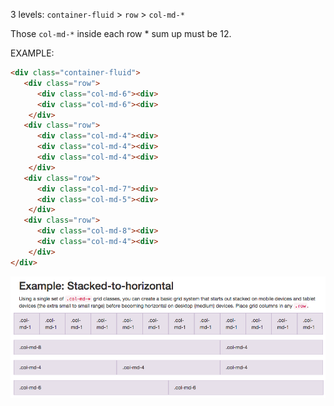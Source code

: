 3 levels:
`container-fluid`  >  `row`  >  `col-md-*`

Those `col-md-*` inside each row * sum up must be 12.

EXAMPLE:
```html
<div class="container-fluid">
   <div class="row">
      <div class="col-md-6"><div>
      <div class="col-md-6"><div>
    </div>
   <div class="row">
      <div class="col-md-4"><div>
      <div class="col-md-4"><div>
      <div class="col-md-4"><div>
    </div>
   <div class="row">
      <div class="col-md-7"><div>
      <div class="col-md-5"><div>
    </div>
   <div class="row">
      <div class="col-md-8"><div>
      <div class="col-md-4"><div>
    </div>
</div>  
```

![Bootstrap grid](bootstrapGrid.png)
